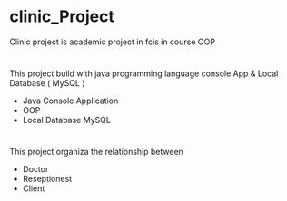 # clinic_Project
Clinic project is academic project in fcis in course OOP 
#
This project build with java programming language console App & 
Local Database ( MySQL )
* Java Console Application
* OOP
* Local Database MySQL
# 
This project organiza the relationship between 
* Doctor 
* Reseptionest
* Client

